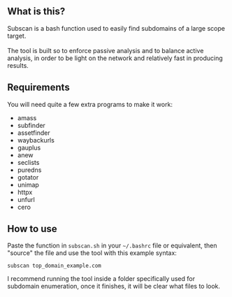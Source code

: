 ## What is this?
Subscan is a bash function used to easily find subdomains of a large scope target.\
\
The tool is built so to enforce passive analysis and to balance active analysis, in order to be light on the network and relatively fast in producing results.

## Requirements
You will need quite a few extra programs to make it work:
- amass
- subfinder
- assetfinder
- waybackurls
- gauplus
- anew
- seclists
- puredns
- gotator
- unimap
- httpx
- unfurl
- cero

## How to use
Paste the function in ```subscan.sh``` in your ```~/.bashrc``` file or equivalent, then "source" the file and use the tool with this example syntax:
```
subscan top_domain_example.com
```
I recommend running the tool inside a folder specifically used for subdomain enumeration, once it finishes, it will be clear what files to look.
